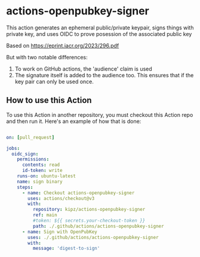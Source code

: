 # actions-openpubkey-signer

This action generates an ephemeral public/private keypair, signs things with private key, and uses OIDC to prove posession of the associated public key

Based on https://eprint.iacr.org/2023/296.pdf

But with two notable differences:

1. To work on GitHub actions, the 'audience' claim is used
2. The signature itself is added to the audience too. This ensures that if the key pair can only be used once.

## How to use this Action

To use this Action in another repository, you must checkout this Action repo and then run it.
Here's an example of how that is done:

```yaml

on: [pull_request]

jobs:
  oidc_sign:
    permissions:
      contents: read
      id-token: write
    runs-on: ubuntu-latest
    name: sign binary
    steps:
      - name: Checkout actions-openpubkey-signer
        uses: actions/checkout@v3
        with:
          repository: kipz/actions-openpubkey-signer
          ref: main
          #token: ${{ secrets.your-checkout-token }}
          path: ./.github/actions/actions-openpubkey-signer
      - name: Sign with OpenPubKey
        uses: ./.github/actions/actions-openpubkey-signer
        with:
          message: 'digest-to-sign'
```
